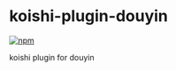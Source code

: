 # koishi-plugin-douyin

[![npm](https://img.shields.io/npm/v/koishi-plugin-douyin?style=flat-square)](https://www.npmjs.com/package/koishi-plugin-douyin)

koishi plugin for douyin
